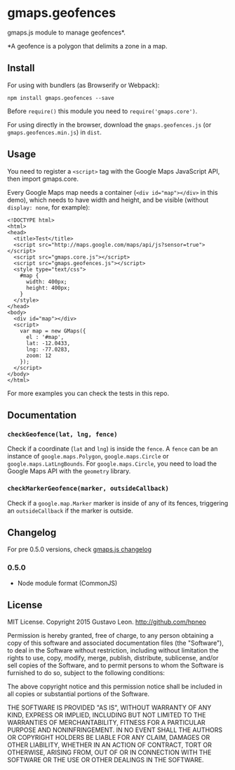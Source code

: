 # gmaps.geofences

gmaps.js module to manage geofences*.

*A geofence is a polygon that delimits a zone in a map.

## Install

For using with bundlers (as Browserify or Webpack):

`npm install gmaps.geofences --save`

Before `require()` this module you need to `require('gmaps.core')`.

For using directly in the browser, download the `gmaps.geofences.js` (or `gmaps.geofences.min.js`) in `dist`.

## Usage

You need to register a `<script>` tag with the Google Maps JavaScript API, then import gmaps.core.

Every Google Maps map needs a container (`<div id="map"></div>` in this demo), which needs to have width and height, and be visible (without `display: none`, for example):

```
<!DOCTYPE html>
<html>
<head>
  <title>Test</title>
  <script src="http://maps.google.com/maps/api/js?sensor=true"></script>
  <script src="gmaps.core.js"></script>
  <script src="gmaps.geofences.js"></script>
  <style type="text/css">
    #map {
      width: 400px;
      height: 400px;
    }
  </style>
</head>
<body>
  <div id="map"></div>
  <script>
    var map = new GMaps({
      el : '#map',
      lat: -12.0433,
      lng: -77.0283,
      zoom: 12
    });
  </script>
</body>
</html>
```

For more examples you can check the tests in this repo.

## Documentation

### `checkGeofence(lat, lng, fence)`

Check if a coordinate (`lat` and `lng`) is inside the `fence`. A `fence` can be an instance of `google.maps.Polygon`, `google.maps.Circle` or `google.maps.LatLngBounds`. For `google.maps.Circle`, you need to load the Google Maps API with the `geometry` library.

### `checkMarkerGeofence(marker, outsideCallback)`

Check if a `google.map.Marker` marker is inside of any of its fences, triggering an `outsideCallback` if the marker is outside.

## Changelog

For pre 0.5.0 versions, check [gmaps.js changelog](https://github.com/hpneo/gmaps#changelog)

### 0.5.0

* Node module format (CommonJS)

## License

MIT License. Copyright 2015 Gustavo Leon. http://github.com/hpneo

Permission is hereby granted, free of charge, to any
person obtaining a copy of this software and associated
documentation files (the "Software"), to deal in the
Software without restriction, including without limitation
the rights to use, copy, modify, merge, publish,
distribute, sublicense, and/or sell copies of the
Software, and to permit persons to whom the Software is
furnished to do so, subject to the following conditions:

The above copyright notice and this permission notice
shall be included in all copies or substantial portions of
the Software.

THE SOFTWARE IS PROVIDED "AS IS", WITHOUT WARRANTY OF ANY
KIND, EXPRESS OR IMPLIED, INCLUDING BUT NOT LIMITED TO THE
WARRANTIES OF MERCHANTABILITY, FITNESS FOR A PARTICULAR
PURPOSE AND NONINFRINGEMENT. IN NO EVENT SHALL THE AUTHORS
OR COPYRIGHT HOLDERS BE LIABLE FOR ANY CLAIM, DAMAGES OR
OTHER LIABILITY, WHETHER IN AN ACTION OF CONTRACT, TORT OR
OTHERWISE, ARISING FROM, OUT OF OR IN CONNECTION WITH THE
SOFTWARE OR THE USE OR OTHER DEALINGS IN THE SOFTWARE.